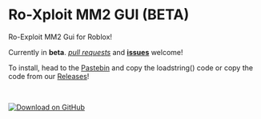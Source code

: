 # Ro-Xploit MM2 GUI (BETA)
Ro-Exploit MM2 Gui for Roblox! 

Currently in **beta**. [*pull requests*](https://github.com/DavidTDC3377/Ro-XploitMM2GUI/pulls) and [**issues**](https://github.com/DavidTDC3377/Ro-XploitMM2GUI/issues) welcome!


To install, head to the [Pastebin](https://pastebin.com/raw/Ryut3eq8) and copy the loadstring() code
or copy the code from our [Releases](https://github.com/RoXploit/Ro-XploitMM2GUI/releases)!


<br>

[![Download on GitHub](https://img.shields.io/github/downloads/RoXploit/Ro-XploitMM2Gui/total?color=yellow&label=downloads%3A&style=social)](https://github.com/RoXploit/Ro-XploitMM2Gui/releases)

